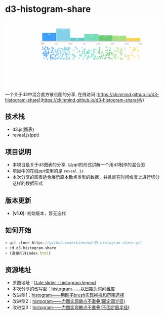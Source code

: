 # d3-histogram-share
![d3-histogram-share](https://raw.githubusercontent.com/ckinmind/d3-histogram-share/master/demo.gif)
一个关于d3中混合直方散点图的分享, 在线访问 [https://ckinmind.github.io/d3-histogram-share](https://ckinmind.github.io/d3-histogram-share/#/)


## 技术栈
- d3.js(图表)
- reveal.js(ppt)

## 项目说明
- 本项目是关于d3图表的分享, 以ppt的形式讲解一个用d3制作的混合图
- 项目中的在线ppt使用的是 `reveal.js`
- 本次分享的图表适合展示原本散点类型的数据，并且能在时间维度上进行切分这样的数据形式

## 版本更新
- **[v1.0]**: 初始版本，暂无迭代


## 如何开始
```js
> git clone https://github.com/ckinmind/d3-histogram-share.git
> cd d3-histogram-share
> (直接打开index.html)
```

## 资源地址

- 原图地址：[Date slider - histogram legend](https://bl.ocks.org/officeofjane/f132634f67b114815ba686484f9f7a77/c838775c9d23ff565a3f3a90869ae8aca63f2d84)
- 本次分享的改写型：[histogram——以日期为时间维度](https://bl.ocks.org/ckinmind/9b2fdee3c77d032d18f02eb8b4ea100a)
- 改进型1：[histogram——用刷子brush实现拖拽和范围选择](https://bl.ocks.org/ckinmind/c0da1e7f2ab093cc25d09d57efa3b750)
- 改进型2：[histogram——力图实现散点不重叠(固定圆半径)](https://bl.ocks.org/ckinmind/3d5d17b992e3f4c7f3ae1b134bf1902f)
- 改进型3：[histogram——力图实现散点不重叠(不固定圆半径)](https://bl.ocks.org/ckinmind/f87a5aab529f65afc32b2e7dbe6ddac4)